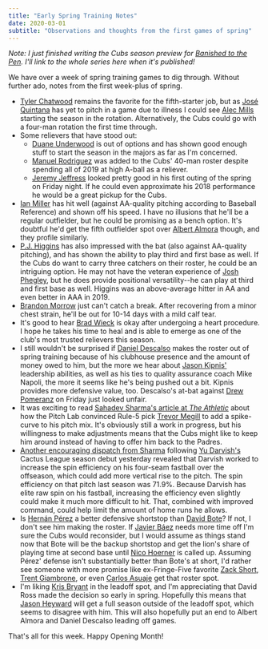 ```yaml
---
title: "Early Spring Training Notes"
date: 2020-03-01
subtitle: "Observations and thoughts from the first games of spring"
---
```


*Note: I just finished writing the Cubs season preview for [Banished to the Pen](http://banishedtothepen.com). I'll link to the whole series here when it's published!*

We have over a week of spring training games to dig through. Without further ado, notes from the first week-plus of spring.

* [Tyler Chatwood](https://www.fangraphs.com/players/tyler-chatwood/4338/stats?position=P) remains the favorite for the fifth-starter job, but as [José Quintana](https://www.fangraphs.com/players/jose-quintana/11423/stats?position=P) has yet to pitch in a game due to illness I could see [Alec Mills](https://www.fangraphs.com/players/alec-mills/13834/stats?position=P) starting the season in the rotation. Alternatively, the Cubs could go with a four-man rotation the first time through.
* Some relievers that have stood out:
  * [Duane Underwood](https://www.fangraphs.com/players/duane-underwood-jr/14677/stats?position=P) is out of options and has shown good enough stuff to start the season in the majors as far as I'm concerned.
  * [Manuel Rodriguez](https://www.fangraphs.com/players/manuel-rodriguez/sa827607/stats?position=P) was added to the Cubs' 40-man roster despite spending all of 2019 at high A-ball as a reliever.
  * [Jeremy Jeffress](https://www.fangraphs.com/players/jeremy-jeffress/9490/stats?position=P) looked pretty good in his first outing of the spring on Friday night. If he could even approximate his 2018 performance he would be a great pickup for the Cubs.
* [Ian Miller](https://www.fangraphs.com/players/ian-miller/15156/stats?position=OF) has hit well (against AA-quality pitching according to Baseball Reference) and shown off his speed. I have no illusions that he'll be a regular outfielder, but he could be promising as a bench option. It's doubtful he'd get the fifth outfielder spot over [Albert Almora](https://www.fangraphs.com/players/albert-almora-jr/14109/stats?position=OF) though, and they profile similarly.
* [P.J. Higgins](https://www.fangraphs.com/players/pj-higgins/sa875573/stats?position=C) has also impressed with the bat (also against AA-quality pitching), and has shown the ability to play third and first base as well. If the Cubs do want to carry three catchers on their roster, he could be an intriguing option. He may not have the veteran experience of [Josh Phegley](https://www.fangraphs.com/players/josh-phegley/9308/stats?position=C), but he does provide positional versatility--he can play at third and first base as well. Higgins was an above-average hitter in AA and even better in AAA in 2019.
* [Brandon Morrow](https://www.fangraphs.com/players/brandon-morrow/9346/stats?position=P) just can't catch a break. After recovering from a minor chest strain, he'll be out for 10-14 days with a mild calf tear.
* It's good to hear [Brad Wieck](https://www.fangraphs.com/players/brad-wieck/16390/stats?position=P) is okay after undergoing a heart procedure. I hope he takes his time to heal and is able to emerge as one of the club's most trusted relievers this season.
* I still wouldn't be surprised if [Daniel Descalso](https://www.fangraphs.com/players/daniel-descalso/8392/stats?position=2B/3B) makes the roster out of spring training because of his clubhouse presence and the amount of money owed to him, but the more we hear about [Jason Kipnis'](https://www.fangraphs.com/players/jason-kipnis/9776/stats?position=2B) leadership abilities, as well as his ties to quality assurance coach Mike Napoli, the more it seems like he's being pushed out a bit. Kipnis provides more defensive value, too. Descalso's at-bat against [Drew Pomeranz](https://www.fangraphs.com/players/drew-pomeranz/11426/stats?position=P) on Friday just looked unfair.
* It was exciting to read [Sahadev Sharma's article at _The Athletic_](https://theathletic.com/1641387/2020/02/27/i-hated-it-fighting-for-a-roster-spot-trevor-megill-learns-to-love-the-curve/) about how the Pitch Lab convinced Rule-5 pick [Trevor Megill](https://www.fangraphs.com/players/trevor-megill/sa828803/stats?position=P) to add a spike-curve to his pitch mix. It's obviously still a work in progress, but his willingness to make adjustments means that the Cubs might like to keep him around instead of having to offer him back to the Padres.
* [Another encouraging dispatch from Sharma](https://theathletic.com/1645108/2020/02/29/yu-darvish-spins-an-encouraging-show-in-spring-debut-with-cubs/) following [Yu Darvish's](https://www.fangraphs.com/players/yu-darvish/13074/stats?position=P) Cactus League season debut yesterday revealed that Darvish worked to increase the spin efficiency on his four-seam fastball over the offseason, which could add more vertical rise to the pitch. The spin efficiency on that pitch last season was 71.9%. Because Darvish has elite raw spin on his fastball, increasing the efficiency even slightly could make it much more difficult to hit. That, combined with improved command, could help limit the amount of home runs he allows.
* Is [Hernán Pérez](https://www.fangraphs.com/players/hernan-perez/5751/stats?position=2B/3B/OF) a better defensive shortstop than [David Bote](https://www.fangraphs.com/players/david-bote/14593/stats?position=2B/3B)? If not, I don't see him making the roster. If [Javier Báez](https://www.fangraphs.com/players/javier-baez/12979/stats?position=2B/SS) needs more time off I'm sure the Cubs would reconsider, but I would assume as things stand now that Bote will be the backup shortstop and get the lion's share of playing time at second base until [Nico Hoerner](https://www.fangraphs.com/players/nico-hoerner/21479/stats?position=SS) is called up. Assuming Pérez' defense isn't substantially better than Bote's at short, I'd rather see someone with more promise like ex-Fringe-Five favorite [Zack Short](https://www.fangraphs.com/players/zack-short/sa873287/stats?position=SS), [Trent Giambrone](https://www.fangraphs.com/players/trent-giambrone/sa658813/stats?position=2B), or even [Carlos Asuaje](https://www.fangraphs.com/players/carlos-asuaje/15197/stats?position=2B) get that roster spot.
* I'm liking [Kris Bryant](https://www.fangraphs.com/players/kris-bryant/15429/stats?position=3B) in the leadoff spot, and I'm appreciating that David Ross made the decision so early in spring. Hopefully this means that [Jason Heyward](https://www.fangraphs.com/players/jason-heyward/4940/stats?position=OF) will get a full season outside of the leadoff spot, which seems to disagree with him. This will also hopefully put an end to Albert Almora and Daniel Descalso leading off games.

That's all for this week. Happy Opening Month!